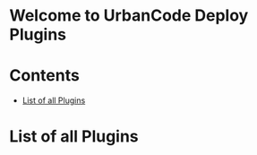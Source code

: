
Welcome to UrbanCode Deploy Plugins
===================================

Contents
========

* [List of all Plugins](#list-of-all-plugins)

# List of all Plugins
